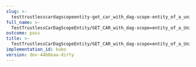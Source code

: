 ```yaml
---
slug: >-
  testtrustlesscardagscopeentity-get_car_with_dag-scope-entity_of_a_unixfs_directory_(accept_header)-body
full_name: >-
  TestTrustlessCarDagScopeEntity/GET_CAR_with_dag-scope=entity_of_a_UnixFS_directory_(Accept_Header)/Body
outcome: pass
title: >-
  TestTrustlessCarDagScopeEntity/GET_CAR_with_dag-scope=entity_of_a_UnixFS_directory_(Accept_Header)/Body
implementation_id: kubo
version: dev-44b0eaa-dirty
---
```


